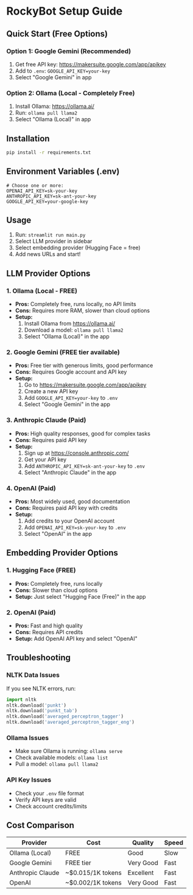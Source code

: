 # RockyBot Setup Guide

## Quick Start (Free Options)

### Option 1: Google Gemini (Recommended)
1. Get free API key: https://makersuite.google.com/app/apikey
2. Add to `.env`: `GOOGLE_API_KEY=your-key`
3. Select "Google Gemini" in app

### Option 2: Ollama (Local - Completely Free)
1. Install Ollama: https://ollama.ai/
2. Run: `ollama pull llama2`
3. Select "Ollama (Local)" in app

## Installation
```bash
pip install -r requirements.txt
```

## Environment Variables (.env)
```env
# Choose one or more:
OPENAI_API_KEY=sk-your-key
ANTHROPIC_API_KEY=sk-ant-your-key  
GOOGLE_API_KEY=your-google-key
```

## Usage
1. Run: `streamlit run main.py`
2. Select LLM provider in sidebar
3. Select embedding provider (Hugging Face = free)
4. Add news URLs and start!

## LLM Provider Options

### 1. **Ollama (Local - FREE)**
- **Pros:** Completely free, runs locally, no API limits
- **Cons:** Requires more RAM, slower than cloud options
- **Setup:**
  1. Install Ollama from https://ollama.ai/
  2. Download a model: `ollama pull llama2`
  3. Select "Ollama (Local)" in the app

### 2. **Google Gemini (FREE tier available)**
- **Pros:** Free tier with generous limits, good performance
- **Cons:** Requires Google account and API key
- **Setup:**
  1. Go to https://makersuite.google.com/app/apikey
  2. Create a new API key
  3. Add `GOOGLE_API_KEY=your-key` to `.env`
  4. Select "Google Gemini" in the app

### 3. **Anthropic Claude (Paid)**
- **Pros:** High quality responses, good for complex tasks
- **Cons:** Requires paid API key
- **Setup:**
  1. Sign up at https://console.anthropic.com/
  2. Get your API key
  3. Add `ANTHROPIC_API_KEY=sk-ant-your-key` to `.env`
  4. Select "Anthropic Claude" in the app

### 4. **OpenAI (Paid)**
- **Pros:** Most widely used, good documentation
- **Cons:** Requires paid API key with credits
- **Setup:**
  1. Add credits to your OpenAI account
  2. Add `OPENAI_API_KEY=sk-your-key` to `.env`
  3. Select "OpenAI" in the app

## Embedding Provider Options

### 1. **Hugging Face (FREE)**
- **Pros:** Completely free, runs locally
- **Cons:** Slower than cloud options
- **Setup:** Just select "Hugging Face (Free)" in the app

### 2. **OpenAI (Paid)**
- **Pros:** Fast and high quality
- **Cons:** Requires API credits
- **Setup:** Add OpenAI API key and select "OpenAI"

## Troubleshooting

### NLTK Data Issues
If you see NLTK errors, run:
```python
import nltk
nltk.download('punkt')
nltk.download('punkt_tab')
nltk.download('averaged_perceptron_tagger')
nltk.download('averaged_perceptron_tagger_eng')
```

### Ollama Issues
- Make sure Ollama is running: `ollama serve`
- Check available models: `ollama list`
- Pull a model: `ollama pull llama2`

### API Key Issues
- Check your `.env` file format
- Verify API keys are valid
- Check account credits/limits

## Cost Comparison

| Provider | Cost | Quality | Speed |
|----------|------|---------|-------|
| Ollama (Local) | FREE | Good | Slow |
| Google Gemini | FREE tier | Very Good | Fast |
| Anthropic Claude | ~$0.015/1K tokens | Excellent | Fast |
| OpenAI | ~$0.002/1K tokens | Very Good | Fast | 